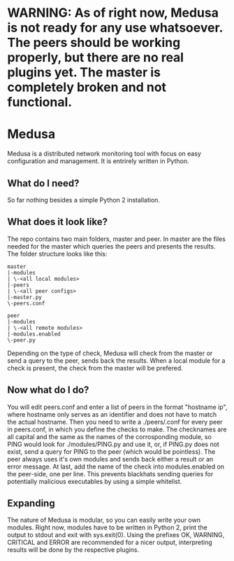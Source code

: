 # WARNING: As of right now, Medusa is not ready for any use whatsoever. The peers should be working properly, but there are no real plugins yet. The master is completely broken and not functional.

# Medusa

Medusa is a distributed network monitoring tool with focus on easy configuration and management. It is entrirely written in Python.

## What do I need?

So far nothing besides a simple Python 2 installation.

## What does it look like?

The repo contains two main folders, master and peer. In master are the files needed for the master which queries the peers and presents the results. The folder structure looks like this:

    master
    |-modules
    | \-<all local modules>
    |-peers
    | \-<all peer configs>
    |-master.py
    \-peers.conf

    peer
    |-modules
    | \-<all remote modules>
    |-modules.enabled
    \-peer.py

Depending on the type of check, Medusa will check from the master or send a query to the peer, sends back the results. When a local module for a check is present, the check from the master will be prefered.

## Now what do I do?

You will edit peers.conf and enter a list of peers in the format "hostname ip", where hostname only serves as an identifier and does not have to match the actual hostname.
Then you need to write a ./peers/<hostname>.conf for every peer in peers.conf, in which you define the checks to make. The checknames are all capital and the same as the names of the corrosponding module, so PING would look for ./modules/PING.py and use it, or, if PING.py does not exist, send a query for PING to the peer (which would be pointless). The peer always uses it's own modules and sends back either a result or an error message.
At last, add the name of the check into modules.enabled on the peer-side, one per line. This prevents blackhats sending queries for potentially malicious executables by using a simple whitelist.

## Expanding

The nature of Medusa is modular, so you can easily write your own modules. Right now, modules have to be written in Python 2, print the output to stdout and exit with sys.exit(0). Using the prefixes OK, WARNING, CRITICAL and ERROR are recommended for a nicer output, interpreting results will be done by the respective plugins.